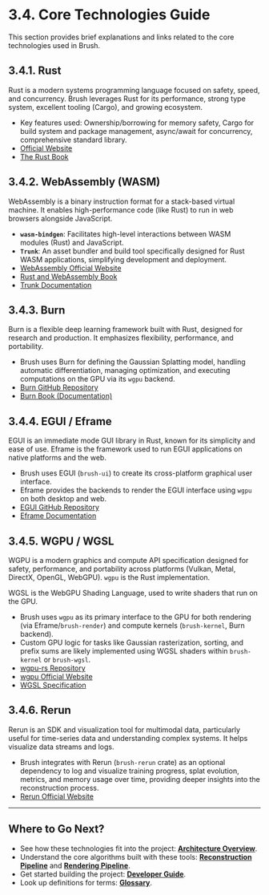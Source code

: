# 3.4. Core Technologies Guide

This section provides brief explanations and links related to the core technologies used in Brush.

## 3.4.1. Rust

Rust is a modern systems programming language focused on safety, speed, and concurrency. Brush leverages Rust for its performance, strong type system, excellent tooling (Cargo), and growing ecosystem.

*   Key features used: Ownership/borrowing for memory safety, Cargo for build system and package management, async/await for concurrency, comprehensive standard library.
*   [Official Website](https://www.rust-lang.org/)
*   [The Rust Book](https://doc.rust-lang.org/book/)

## 3.4.2. WebAssembly (WASM)

WebAssembly is a binary instruction format for a stack-based virtual machine. It enables high-performance code (like Rust) to run in web browsers alongside JavaScript.

*   **`wasm-bindgen`**: Facilitates high-level interactions between WASM modules (Rust) and JavaScript.
*   **`Trunk`**: An asset bundler and build tool specifically designed for Rust WASM applications, simplifying development and deployment.
*   [WebAssembly Official Website](https://webassembly.org/)
*   [Rust and WebAssembly Book](https://rustwasm.github.io/docs/book/)
*   [Trunk Documentation](https://trunkrs.dev/)

## 3.4.3. Burn

Burn is a flexible deep learning framework built with Rust, designed for research and production. It emphasizes flexibility, performance, and portability.

*   Brush uses Burn for defining the Gaussian Splatting model, handling automatic differentiation, managing optimization, and executing computations on the GPU via its `wgpu` backend.
*   [Burn GitHub Repository](https://github.com/tracel-ai/burn)
*   [Burn Book (Documentation)](https://burn-rs.github.io/book/)

## 3.4.4. EGUI / Eframe

EGUI is an immediate mode GUI library in Rust, known for its simplicity and ease of use. Eframe is the framework used to run EGUI applications on native platforms and the web.

*   Brush uses EGUI (`brush-ui`) to create its cross-platform graphical user interface.
*   Eframe provides the backends to render the EGUI interface using `wgpu` on both desktop and web.
*   [EGUI GitHub Repository](https://github.com/emilk/egui)
*   [Eframe Documentation](https://docs.rs/eframe/)

## 3.4.5. WGPU / WGSL

WGPU is a modern graphics and compute API specification designed for safety, performance, and portability across platforms (Vulkan, Metal, DirectX, OpenGL, WebGPU). `wgpu` is the Rust implementation.

WGSL is the WebGPU Shading Language, used to write shaders that run on the GPU.

*   Brush uses `wgpu` as its primary interface to the GPU for both rendering (via Eframe/`brush-render`) and compute kernels (`brush-kernel`, Burn backend).
*   Custom GPU logic for tasks like Gaussian rasterization, sorting, and prefix sums are likely implemented using WGSL shaders within `brush-kernel` or `brush-wgsl`.
*   [wgpu-rs Repository](https://github.com/gfx-rs/wgpu)
*   [wgpu Official Website](https://wgpu.rs/)
*   [WGSL Specification](https://www.w3.org/TR/WGSL/)

## 3.4.6. Rerun

Rerun is an SDK and visualization tool for multimodal data, particularly useful for time-series data and understanding complex systems. It helps visualize data streams and logs.

*   Brush integrates with Rerun (`brush-rerun` crate) as an optional dependency to log and visualize training progress, splat evolution, metrics, and memory usage over time, providing deeper insights into the reconstruction process.
*   [Rerun Official Website](https://rerun.io/)

---

## Where to Go Next?

*   See how these technologies fit into the project: **[Architecture Overview](architecture.md)**.
*   Understand the core algorithms built with these tools: **[Reconstruction Pipeline](reconstruction-pipeline.md)** and **[Rendering Pipeline](rendering-pipeline.md)**.
*   Get started building the project: **[Developer Guide](../getting-started/developer-guide.md)**.
*   Look up definitions for terms: **[Glossary](../supporting-materials/glossary.md)**. 